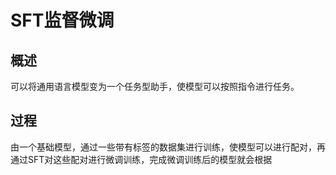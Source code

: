 # SFT监督微调 
## 概述
可以将通用语言模型变为一个任务型助手，使模型可以按照指令进行任务。  
## 过程
由一个基础模型，通过一些带有标签的数据集进行训练，使模型可以进行配对，再通过SFT对这些配对进行微调训练，完成微调训练后的模型就会根据
